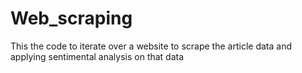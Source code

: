 # Web_scraping

This the code to iterate over a website to scrape the article data and applying sentimental analysis  on that data

